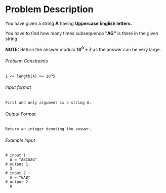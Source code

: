 # Problem Description

You have given a string **A** having **Uppercase English letters.**

You have to find how many times subsequence **"AG"** is there in the given string.

**NOTE:** Return the answer modulo **10<sup>9</sup> + 7** as the answer can be very large.

###### Problem Constraints

```
1 <= length(A) <= 10^5
```

###### input format

``` 
First and only argument is a string A.
```

###### Output Format

```
Return an integer denoting the answer.
```

###### Example Input

```
# input 1 : 
  A = "ABCGAG"
# output 1: 
  3
# input 2 : 
  A = "GAB"  
# output 2: 
  0
```
